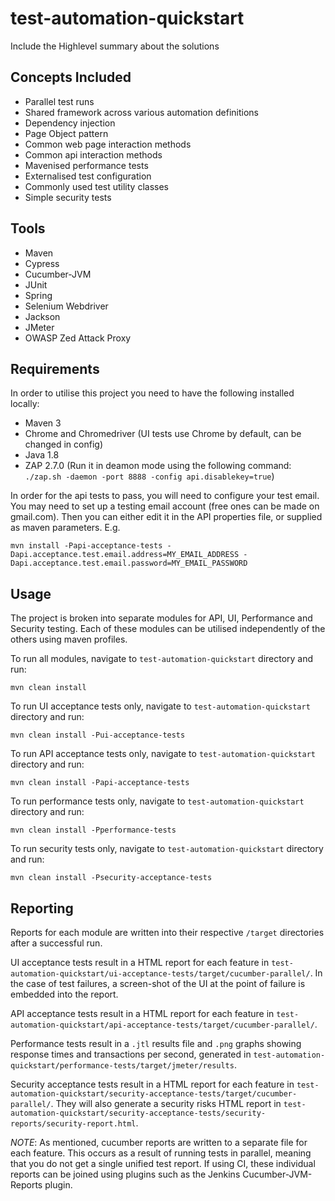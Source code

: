 
# test-automation-quickstart

Include the Highlevel summary about the solutions

## Concepts Included

* Parallel test runs
* Shared framework across various automation definitions
* Dependency injection
* Page Object pattern
* Common web page interaction methods
* Common api interaction methods
* Mavenised performance tests
* Externalised test configuration
* Commonly used test utility classes
* Simple security tests

## Tools

* Maven
* Cypress
* Cucumber-JVM
* JUnit
* Spring
* Selenium Webdriver
* Jackson
* JMeter
* OWASP Zed Attack Proxy

## Requirements

In order to utilise this project you need to have the following installed locally:

* Maven 3
* Chrome and Chromedriver (UI tests use Chrome by default, can be changed in config)
* Java 1.8
* ZAP 2.7.0 (Run it in deamon mode using the following command: `./zap.sh -daemon -port 8888 -config api.disablekey=true`)

In order for the api tests to pass, you will need to configure your test email. You may need to set up a testing email account (free ones can be made on gmail.com). Then you can either edit it in the API properties file, or supplied as maven parameters. E.g.

`mvn install -Papi-acceptance-tests -Dapi.acceptance.test.email.address=MY_EMAIL_ADDRESS -Dapi.acceptance.test.email.password=MY_EMAIL_PASSWORD`


## Usage

The project is broken into separate modules for API, UI, Performance and Security testing. Each of these modules can be utilised independently of the others using maven profiles.

To run all modules, navigate to `test-automation-quickstart` directory and run:

`mvn clean install`

To run UI acceptance tests only, navigate to `test-automation-quickstart` directory and run:

`mvn clean install -Pui-acceptance-tests`

To run API acceptance tests only, navigate to `test-automation-quickstart` directory and run:

`mvn clean install -Papi-acceptance-tests`

To run performance tests only, navigate to `test-automation-quickstart` directory and run:

`mvn clean install -Pperformance-tests`

To run security tests only, navigate to `test-automation-quickstart` directory and run:

`mvn clean install -Psecurity-acceptance-tests`

## Reporting

Reports for each module are written into their respective `/target` directories after a successful run.

UI acceptance tests result in a HTML report for each feature in `test-automation-quickstart/ui-acceptance-tests/target/cucumber-parallel/`.
In the case of test failures, a screen-shot of the UI at the point of failure is embedded into the report.

API acceptance tests result in a HTML report for each feature in `test-automation-quickstart/api-acceptance-tests/target/cucumber-parallel/`.

Performance tests result in a `.jtl` results file and `.png` graphs showing response times and transactions per second, generated in `test-automation-quickstart/performance-tests/target/jmeter/results`.

Security acceptance tests result in a HTML report for each feature in `test-automation-quickstart/security-acceptance-tests/target/cucumber-parallel/`.
They will also generate a security risks HTML report in `test-automation-quickstart/security-acceptance-tests/security-reports/security-report.html`.

*NOTE*:
As mentioned, cucumber reports are written to a separate file for each feature. This occurs as a result of running tests in parallel, meaning that you do not get a single unified test report.
If using CI, these individual reports can be joined using plugins such as the Jenkins Cucumber-JVM-Reports plugin.

